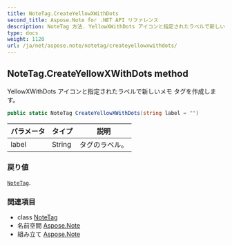 ```yaml
---
title: NoteTag.CreateYellowXWithDots
second_title: Aspose.Note for .NET API リファレンス
description: NoteTag 方法. YellowXWithDots アイコンと指定されたラベルで新しいメモ タグを作成します
type: docs
weight: 1120
url: /ja/net/aspose.note/notetag/createyellowxwithdots/
---
```

## NoteTag.CreateYellowXWithDots method

YellowXWithDots アイコンと指定されたラベルで新しいメモ タグを作成します。

```csharp
public static NoteTag CreateYellowXWithDots(string label = "")
```

| パラメータ | タイプ | 説明 |
| --- | --- | --- |
| label | String | タグのラベル。 |

### 戻り値

[`NoteTag`](../).

### 関連項目

* class [NoteTag](../)
* 名前空間 [Aspose.Note](../../notetag/)
* 組み立て [Aspose.Note](../../../)


